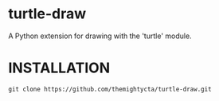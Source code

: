 # turtle-draw
A Python extension for drawing with the 'turtle' module.

# INSTALLATION
```git clone https://github.com/themightycta/turtle-draw.git```
